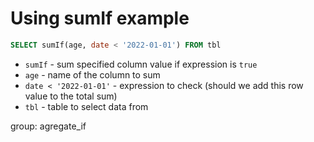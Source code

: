 # Using sumIf example

```sql
SELECT sumIf(age, date < '2022-01-01') FROM tbl
```

- `sumIf` - sum specified column value if expression is `true`
- `age` - name of the column to sum
- `date < '2022-01-01'` - expression to check (should we add this row value to the total sum)
- `tbl` - table to select data from

group: agregate_if


